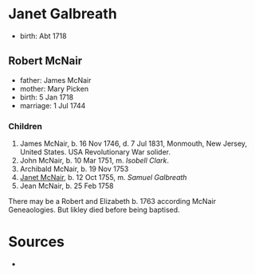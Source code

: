 # Janet Galbreath

- birth: Abt 1718

## Robert McNair

- father: James McNair
- mother: Mary Picken
- birth: 5 Jan 1718
- marriage: 1 Jul 1744

### Children

1. James McNair, b. 16 Nov 1746, d. 7 Jul 1831, Monmouth, New Jersey, United States.  USA Revolutionary War solider.
2. John McNair, b. 10 Mar 1751, m. *Isobell Clark*.
3. Archibald McNair, b. 19 Nov 1753
4. [Janet McNair](galbreath-samuel-1736.md), b. 12 Oct 1755, m. *Samuel Galbreath*
5. Jean McNair, b. 25 Feb 1758

There may be a Robert and Elizabeth b. 1763 according McNair Geneaologies.  But likley died before being baptised.

# Sources

- 
